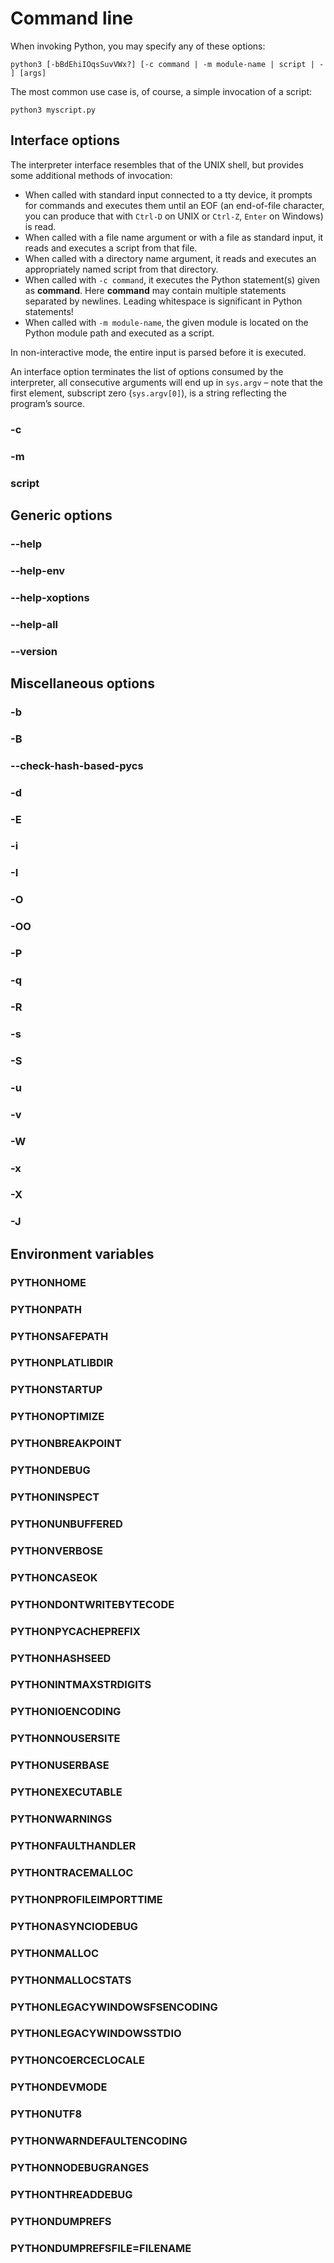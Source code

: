 # Command line

When invoking Python, you may specify any of these options:
```
python3 [-bBdEhiIOqsSuvVWx?] [-c command | -m module-name | script | - ] [args]
```

The most common use case is, of course, a simple invocation of a script:
```
python3 myscript.py
```

## Interface options
The interpreter interface resembles that of the UNIX shell, but provides some additional methods of invocation:
- When called with standard input connected to a tty device, it prompts for commands and executes them until an EOF (an end-of-file character, you can produce that with `Ctrl-D` on UNIX or `Ctrl-Z`, `Enter` on Windows) is read.
- When called with a file name argument or with a file as standard input, it reads and executes a script from that file.
- When called with a directory name argument, it reads and executes an appropriately named script from that directory.
- When called with `-c command`, it executes the Python statement(s) given as **command**. Here **command** may contain multiple statements separated by newlines. Leading whitespace is significant in Python statements!
- When called with `-m module-name`, the given module is located on the Python module path and executed as a script.

In non-interactive mode, the entire input is parsed before it is executed.

An interface option terminates the list of options consumed by the interpreter, all consecutive arguments will end up in `sys.argv` – note that the first element, subscript zero (`sys.argv[0]`), is a string reflecting the program’s source.

### -c
### -m
### script

## Generic options

### --help
### --help-env
### --help-xoptions
### --help-all
### --version

## Miscellaneous options

### -b
### -B
### --check-hash-based-pycs
### -d
### -E
### -i
### -I
### -O
### -OO
### -P
### -q
### -R
### -s
### -S
### -u
### -v
### -W
### -x
### -X
### -J

## Environment variables

### PYTHONHOME
### PYTHONPATH
### PYTHONSAFEPATH
### PYTHONPLATLIBDIR
### PYTHONSTARTUP
### PYTHONOPTIMIZE
### PYTHONBREAKPOINT
### PYTHONDEBUG
### PYTHONINSPECT
### PYTHONUNBUFFERED
### PYTHONVERBOSE
### PYTHONCASEOK
### PYTHONDONTWRITEBYTECODE
### PYTHONPYCACHEPREFIX
### PYTHONHASHSEED
### PYTHONINTMAXSTRDIGITS
### PYTHONIOENCODING
### PYTHONNOUSERSITE
### PYTHONUSERBASE
### PYTHONEXECUTABLE
### PYTHONWARNINGS
### PYTHONFAULTHANDLER
### PYTHONTRACEMALLOC
### PYTHONPROFILEIMPORTTIME
### PYTHONASYNCIODEBUG
### PYTHONMALLOC
### PYTHONMALLOCSTATS
### PYTHONLEGACYWINDOWSFSENCODING
### PYTHONLEGACYWINDOWSSTDIO
### PYTHONCOERCECLOCALE
### PYTHONDEVMODE
### PYTHONUTF8
### PYTHONWARNDEFAULTENCODING
### PYTHONNODEBUGRANGES
### PYTHONTHREADDEBUG
### PYTHONDUMPREFS
### PYTHONDUMPREFSFILE=FILENAME